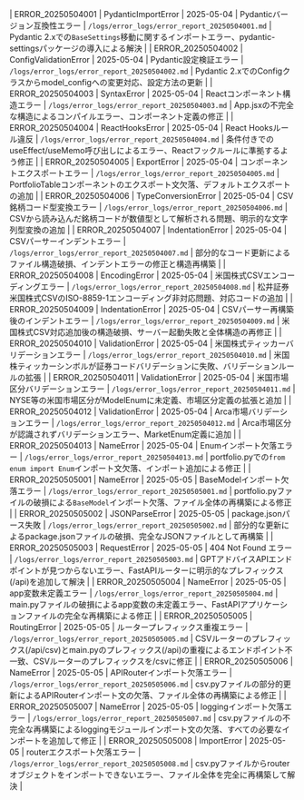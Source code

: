 | ERROR_20250504001 | PydanticImportError | 2025-05-04 | Pydanticバージョン互換性エラー | `/logs/error_logs/error_report_20250504001.md` | Pydantic 2.xでの`BaseSettings`移動に関するインポートエラー、pydantic-settingsパッケージの導入による解決 |
| ERROR_20250504002 | ConfigValidationError | 2025-05-04 | Pydantic設定検証エラー | `/logs/error_logs/error_report_20250504002.md` | Pydantic 2.xでのConfigクラスからmodel_configへの変更対応、設定方法の更新 |
| ERROR_20250504003 | SyntaxError | 2025-05-04 | Reactコンポーネント構造エラー | `/logs/error_logs/error_report_20250504003.md` | App.jsxの不完全な構造によるコンパイルエラー、コンポーネント定義の修正 |
| ERROR_20250504004 | ReactHooksError | 2025-05-04 | React Hooksルール違反 | `/logs/error_logs/error_report_20250504004.md` | 条件付きでのuseEffect/useMemo呼び出しによるエラー、Reactフックルールに準拠するよう修正 |
| ERROR_20250504005 | ExportError | 2025-05-04 | コンポーネントエクスポートエラー | `/logs/error_logs/error_report_20250504005.md` | PortfolioTableコンポーネントのエクスポート文欠落、デフォルトエクスポートの追加 |
| ERROR_20250504006 | TypeConversionError | 2025-05-04 | CSV銘柄コード型変換エラー | `/logs/error_logs/error_report_20250504006.md` | CSVから読み込んだ銘柄コードが数値型として解析される問題、明示的な文字列型変換の追加 |
| ERROR_20250504007 | IndentationError | 2025-05-04 | CSVパーサーインデントエラー | `/logs/error_logs/error_report_20250504007.md` | 部分的なコード更新によるファイル構造破損、インデントエラーの修正と構造再構築 |
| ERROR_20250504008 | EncodingError | 2025-05-04 | 米国株式CSVエンコーディングエラー | `/logs/error_logs/error_report_20250504008.md` | 松井証券米国株式CSVのISO-8859-1エンコーディング非対応問題、対応コードの追加 |
| ERROR_20250504009 | IndentationError | 2025-05-04 | CSVパーサー再構築後のインデントエラー | `/logs/error_logs/error_report_20250504009.md` | 米国株式CSV対応追加後の構造破損、サーバー起動失敗と全体構造の再修正 |
| ERROR_20250504010 | ValidationError | 2025-05-04 | 米国株式ティッカーバリデーションエラー | `/logs/error_logs/error_report_20250504010.md` | 米国株ティッカーシンボルが証券コードバリデーションに失敗、バリデーションルールの拡張 |
| ERROR_20250504011 | ValidationError | 2025-05-04 | 米国市場区分バリデーションエラー | `/logs/error_logs/error_report_20250504011.md` | NYSE等の米国市場区分がModelEnumに未定義、市場区分定義の拡張と追加 |
| ERROR_20250504012 | ValidationError | 2025-05-04 | Arca市場バリデーションエラー | `/logs/error_logs/error_report_20250504012.md` | Arca市場区分が認識されずバリデーションエラー、MarketEnum定義に追加 |
| ERROR_20250504013 | NameError | 2025-05-04 | Enumインポート欠落エラー | `/logs/error_logs/error_report_20250504013.md` | portfolio.pyでの`from enum import Enum`インポート文欠落、インポート追加による修正 |
| ERROR_20250505001 | NameError | 2025-05-05 | BaseModelインポート欠落エラー | `/logs/error_logs/error_report_20250505001.md` | portfolio.pyファイルの破損による`BaseModel`インポート欠落、ファイル全体の再構築による修正 |
| ERROR_20250505002 | JSONParseError | 2025-05-05 | package.jsonパース失敗 | `/logs/error_logs/error_report_20250505002.md` | 部分的な更新によるpackage.jsonファイルの破損、完全なJSONファイルとして再構築 |
| ERROR_20250505003 | RequestError | 2025-05-05 | 404 Not Found エラー | `/logs/error_logs/error_report_20250505003.md` | GPTアドバイスAPIエンドポイントが見つからないエラー、FastAPIルーターに明示的なプレフィックス(/api)を追加して解決 |
| ERROR_20250505004 | NameError | 2025-05-05 | app変数未定義エラー | `/logs/error_logs/error_report_20250505004.md` | main.pyファイルの破損によるapp変数の未定義エラー、FastAPIアプリケーションファイルの完全な再構築による修正 |
| ERROR_20250505005 | RoutingError | 2025-05-05 | ルータープレフィックス重複エラー | `/logs/error_logs/error_report_20250505005.md` | CSVルーターのプレフィックス(/api/csv)とmain.pyのプレフィックス(/api)の重複によるエンドポイント不一致、CSVルーターのプレフィックスを/csvに修正 |
| ERROR_20250505006 | NameError | 2025-05-05 | APIRouterインポート欠落エラー | `/logs/error_logs/error_report_20250505006.md` | csv.pyファイルの部分的更新によるAPIRouterインポート文の欠落、ファイル全体の再構築による修正 |
| ERROR_20250505007 | NameError | 2025-05-05 | loggingインポート欠落エラー | `/logs/error_logs/error_report_20250505007.md` | csv.pyファイルの不完全な再構築によるloggingモジュールインポート文の欠落、すべての必要なインポートを追加して修正 |
| ERROR_20250505008 | ImportError | 2025-05-05 | routerエクスポート欠落エラー | `/logs/error_logs/error_report_20250505008.md` | csv.pyファイルからrouterオブジェクトをインポートできないエラー、ファイル全体を完全に再構築して解決 |